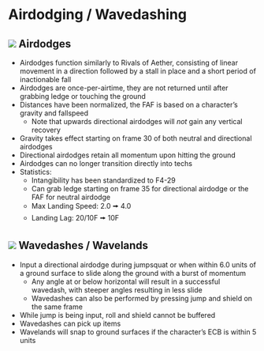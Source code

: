 # Airdodging / Wavedashing

## ![](../images/Aspose.Words.f93ce4e3-25f6-48dc-9813-fc237aafe008.002.png) Airdodges
- Airdodges function similarly to Rivals of Aether, consisting of linear movement in a direction followed by a stall in place and a short period of inactionable fall
- Airdodges are once-per-airtime, they are not returned until after grabbing ledge or touching the ground
- Distances have been normalized, the FAF is based on a character’s gravity and fallspeed
  - Note that upwards directional airdodges will *not* gain any vertical recovery 
- Gravity takes effect starting on frame 30 of both neutral and directional airdodges
- Directional airdodges retain all momentum upon hitting the ground
- Airdodges can no longer transition directly into techs
- Statistics:
  - Intangibility has been standardized to F4-29
  - Can grab ledge starting on frame 35 for directional airdodge or the FAF for neutral airdodge
  - Max Landing Speed: 2.0 🠚 4.0
  - Landing Lag: 20/10F 🠚 10F

## ![](../images/Aspose.Words.f93ce4e3-25f6-48dc-9813-fc237aafe008.002.png) Wavedashes / Wavelands
- Input a directional airdodge during jumpsquat or when within 6.0 units of a ground surface to slide along the ground with a burst of momentum
  - Any angle at or below horizontal will result in a successful wavedash, with steeper angles resulting in less slide
  - Wavedashes can also be performed by pressing jump and shield on the same frame
- While jump is being input, roll and shield cannot be buffered
- Wavedashes can pick up items
- Wavelands will snap to ground surfaces if the character’s ECB is within 5 units